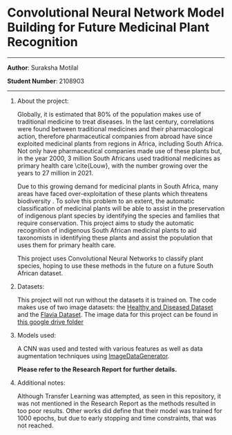 # Convolutional Neural Network Model Building for Future Medicinal Plant Recognition
___
**Author**: Suraksha Motilal

**Student Number**: 2108903
_____

<ol>
<li>About the project:

Globally, it is estimated that 80% of the population makes use of traditional medicine to treat diseases. In the last century, correlations were found between traditional medicines and their pharmacological action, therefore pharmaceutical companies from abroad have since exploited medicinal plants from regions in Africa, including South Africa. Not only have pharmaceutical companies made use of these plants but, in the year 2000, 3 million South Africans used traditional medicines as primary health care \cite{Louw}, with the number growing over the years to 27 million in 2021.

Due to this growing demand for medicinal plants in South Africa, many areas have faced over-exploitation of these plants which threatens biodiversity . To solve this problem to an extent, the automatic classification of medicinal plants will be able to assist in the preservation of indigenous plant species by identifying the species and families that require conservation. This project aims to study the automatic recognition of indigenous South African medicinal plants to aid taxonomists in identifying these plants and assist the population that uses them for primary health care.

This project uses Convolutional Neural Networks to classify plant species, hoping to use these methods in the future on a future South African dataset.

<li>Datasets:

This project will not run without the datasets it is trained on. The code makes use of two image datasets: the [Healthy and Diseased Dataset](https://www.kaggle.com/datasets/amandam1/healthy-vs-diseased-leaf-image-dataset) and the [Flavia Dataset](https://flavia.sourceforge.net/). The image data for this project can be found in [this google drive folder](https://drive.google.com/drive/folders/1KxLdX5XZZHdAFNZJku5LiOItlNwhWO5f?usp=sharing)

<li>Models used:

A CNN was used and tested with various features as well as data augmentation techniques using [ImageDataGenerator](https://www.tensorflow.org/api_docs/python/tf/keras/preprocessing/image/ImageDataGenerator).

**Please refer to the Research Report for further details.**


<li>Additional notes:

Although Transfer Learning was attempted, as seen in this repository, it was not mentioned in the Research Report as the methods resulted in too poor results. Other works did define that their model was trained for 1000 epochs, but due to early stopping and time constraints, that was not reached. 








